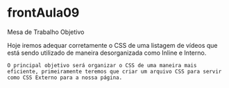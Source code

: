 # frontAula09
Mesa de Trabalho
Objetivo

Hoje iremos adequar corretamente o CSS de uma listagem de vídeos que está sendo utilizado de maneira desorganizada como Inline e Interno.

	O principal objetivo será organizar o CSS de uma maneira mais eficiente, primeiramente teremos que criar um arquivo CSS para servir como CSS Externo para a nossa página.
